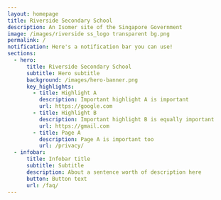 ```yaml
---
layout: homepage
title: Riverside Secondary School
description: An Isomer site of the Singapore Government
image: /images/riverside ss_logo transparent bg.png
permalink: /
notification: Here's a notification bar you can use!
sections:
  - hero:
      title: Riverside Secondary School
      subtitle: Hero subtitle
      background: /images/hero-banner.png
      key_highlights:
        - title: Highlight A
          description: Important highlight A is important
          url: https://google.com
        - title: Highlight B
          description: Important highlight B is equally important
          url: https://gmail.com
        - title: Page A
          description: Page A is important too
          url: /privacy/
  - infobar:
      title: Infobar title
      subtitle: Subtitle
      description: About a sentence worth of description here
      button: Button text
      url: /faq/
---
```

